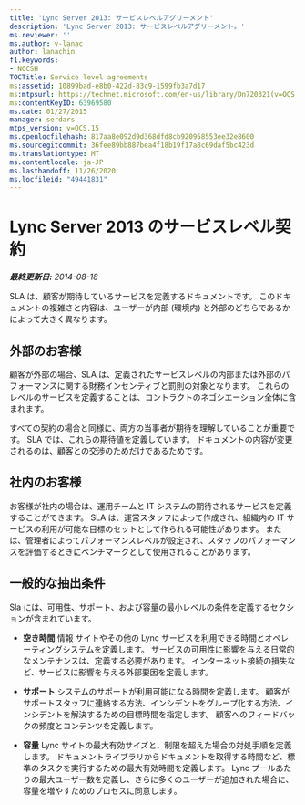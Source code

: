 ```yaml
---
title: 'Lync Server 2013: サービスレベルアグリーメント'
description: 'Lync Server 2013: サービスレベルアグリーメント。'
ms.reviewer: ''
ms.author: v-lanac
author: lanachin
f1.keywords:
- NOCSH
TOCTitle: Service level agreements
ms:assetid: 10899bad-e8b0-422d-83c9-1599fb3a7d17
ms:mtpsurl: https://technet.microsoft.com/en-us/library/Dn720321(v=OCS.15)
ms:contentKeyID: 63969580
ms.date: 01/27/2015
manager: serdars
mtps_version: v=OCS.15
ms.openlocfilehash: 817aa8e092d9d368dfd8cb920958553ee32e8600
ms.sourcegitcommit: 36fee89bb887bea4f18b19f17a8c69daf5bc423d
ms.translationtype: MT
ms.contentlocale: ja-JP
ms.lasthandoff: 11/26/2020
ms.locfileid: "49441831"
---
```

# <a name="service-level-agreements-in-lync-server-2013"></a>Lync Server 2013 のサービスレベル契約

<div data-xmlns="http://www.w3.org/1999/xhtml">

<div class="topic" data-xmlns="http://www.w3.org/1999/xhtml" data-msxsl="urn:schemas-microsoft-com:xslt" data-cs="https://msdn.microsoft.com/">

<div data-asp="https://msdn2.microsoft.com/asp">



</div>

<div id="mainSection">

<div id="mainBody">

<span> </span>

_**最終更新日:** 2014-08-18_

SLA は、顧客が期待しているサービスを定義するドキュメントです。 このドキュメントの複雑さと内容は、ユーザーが内部 (環境内) と外部のどちらであるかによって大きく異なります。

<div>

## <a name="external-customers"></a>外部のお客様

顧客が外部の場合、SLA は、定義されたサービスレベルの内部または外部のパフォーマンスに関する財務インセンティブと罰則の対象となります。 これらのレベルのサービスを定義することは、コントラクトのネゴシエーション全体に含まれます。

すべての契約の場合と同様に、両方の当事者が期待を理解していることが重要です。 SLA では、これらの期待値を定義しています。 ドキュメントの内容が変更されるのは、顧客との交渉のためだけであるためです。

</div>

<div>

## <a name="internal-customers"></a>社内のお客様

お客様が社内の場合は、運用チームと IT システムの期待されるサービスを定義することができます。 SLA は、運営スタッフによって作成され、組織内の IT サービスの利用が可能な目標のセットとして作られる可能性があります。 または、管理者によってパフォーマンスレベルが設定され、スタッフのパフォーマンスを評価するときにベンチマークとして使用されることがあります。

</div>

<div>

## <a name="typical-criteria"></a>一般的な抽出条件

Sla には、可用性、サポート、および容量の最小レベルの条件を定義するセクションが含まれています。

  - **空き時間**   情報  サイトやその他の Lync サービスを利用できる時間とオペレーティングシステムを定義します。 サービスの可用性に影響を与える日常的なメンテナンスは、定義する必要があります。 インターネット接続の損失など、サービスに影響を与える外部要因を定義します。

  - **サポート**   システムのサポートが利用可能になる時間を定義します。 顧客がサポートスタッフに連絡する方法、インシデントをグループ化する方法、インシデントを解決するための目標時間を指定します。 顧客へのフィードバックの頻度とコンテンツを定義します。

  - **容量**   Lync サイトの最大有効サイズと、制限を超えた場合の対処手順を定義します。 ドキュメントライブラリからドキュメントを取得する時間など、標準のタスクを実行するための最大有効時間を定義します。 Lync プールあたりの最大ユーザー数を定義し、さらに多くのユーザーが追加された場合に、容量を増やすためのプロセスに同意します。

</div>

</div>

<span> </span>

</div>

</div>

</div>

